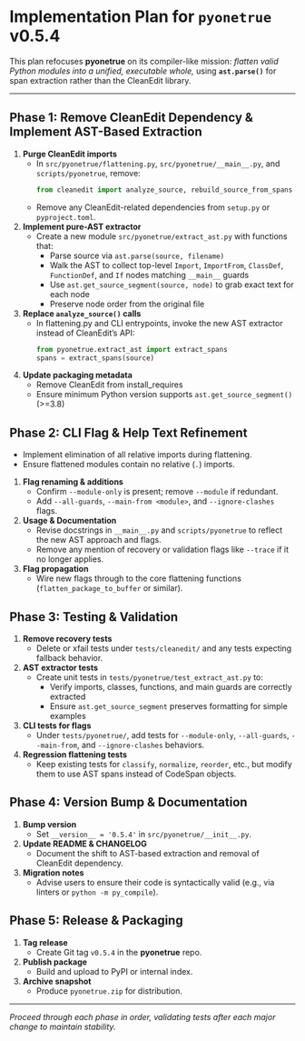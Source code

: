# Implementation Plan for `pyonetrue` v0.5.4

This plan refocuses **pyonetrue** on its compiler-like mission: _flatten valid Python modules into a unified, executable whole,_ using **`ast.parse()`** for span extraction rather than the CleanEdit library.

---

## Phase 1: Remove CleanEdit Dependency & Implement AST-Based Extraction

1. **Purge CleanEdit imports**  
   - In `src/pyonetrue/flattening.py`, `src/pyonetrue/__main__.py`, and `scripts/pyonetrue`, remove:
     ```python
     from cleanedit import analyze_source, rebuild_source_from_spans
     ```
   - Remove any CleanEdit-related dependencies from `setup.py` or `pyproject.toml`.
2. **Implement pure-AST extractor**  
   - Create a new module `src/pyonetrue/extract_ast.py` with functions that:
     - Parse source via `ast.parse(source, filename)`
     - Walk the AST to collect top-level `Import`, `ImportFrom`, `ClassDef`, `FunctionDef`, and `If` nodes matching `__main__` guards
     - Use `ast.get_source_segment(source, node)` to grab exact text for each node
     - Preserve node order from the original file
3. **Replace `analyze_source()` calls**  
   - In flattening.py and CLI entrypoints, invoke the new AST extractor instead of CleanEdit’s API:
     ```python
     from pyonetrue.extract_ast import extract_spans
     spans = extract_spans(source)
     ```
4. **Update packaging metadata**  
   - Remove CleanEdit from install_requires
   - Ensure minimum Python version supports `ast.get_source_segment()` (>=3.8)

## Phase 2: CLI Flag & Help Text Refinement

- Implement elimination of all relative imports during flattening.
- Ensure flattened modules contain no relative (`.`) imports.

1. **Flag renaming & additions**  
   - Confirm `--module-only` is present; remove `--module` if redundant.
   - Add `--all-guards`, `--main-from <module>`, and `--ignore-clashes` flags.
2. **Usage & Documentation**  
   - Revise docstrings in `__main__.py` and `scripts/pyonetrue` to reflect the new AST approach and flags.  
   - Remove any mention of recovery or validation flags like `--trace` if it no longer applies.
3. **Flag propagation**  
   - Wire new flags through to the core flattening functions (`flatten_package_to_buffer` or similar).

## Phase 3: Testing & Validation

1. **Remove recovery tests**  
   - Delete or xfail tests under `tests/cleanedit/` and any tests expecting fallback behavior.  
2. **AST extractor tests**  
   - Create unit tests in `tests/pyonetrue/test_extract_ast.py` to:
     - Verify imports, classes, functions, and main guards are correctly extracted
     - Ensure `ast.get_source_segment` preserves formatting for simple examples
3. **CLI tests for flags**  
   - Under `tests/pyonetrue/`, add tests for `--module-only`, `--all-guards`, `--main-from`, and `--ignore-clashes` behaviors.
4. **Regression flattening tests**  
   - Keep existing tests for `classify`, `normalize`, `reorder`, etc., but modify them to use AST spans instead of CodeSpan objects.

## Phase 4: Version Bump & Documentation

1. **Bump version**
   - Set `__version__ = '0.5.4'` in `src/pyonetrue/__init__.py`.
2. **Update README & CHANGELOG**  
   - Document the shift to AST-based extraction and removal of CleanEdit dependency.
3. **Migration notes**  
   - Advise users to ensure their code is syntactically valid (e.g., via linters or `python -m py_compile`).

## Phase 5: Release & Packaging

1. **Tag release**
   - Create Git tag `v0.5.4` in the **pyonetrue** repo.
2. **Publish package**  
   - Build and upload to PyPI or internal index.
3. **Archive snapshot**  
   - Produce `pyonetrue.zip` for distribution.

---

*Proceed through each phase in order, validating tests after each major change to maintain stability.*

